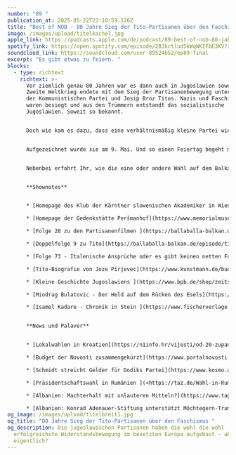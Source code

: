 ```yaml
---
number: "89 "
publication_at: 2025-05-22T23:10:59.526Z
title: "Best of NOB - 80 Jahre Sieg der Tito-Partisanen über den Faschismus "
image: /images/upload/titelkachel.jpg
apple_link: https://podcasts.apple.com/de/podcast/89-best-of-nob-80-jahre-sieg-der-tito-partisanen/id1170436903?i=1000709498987
spotify_link: https://open.spotify.com/episode/2BJkctludSkWqWKIFbE3KV?si=4a66fafefc014f4e
soundcloud_link: https://soundcloud.com/user-89524652/ep89-final
excerpt: "Es gibt etwas zu feiern. "
blocks:
  - type: richtext
    richtext: >-
      Vor ziemlich genau 80 Jahren war es dann auch in Jugoslawien soweit. Der
      Zweite Weltkrieg endete mit dem Sieg der Partisanenbewegung unter Führung
      der Kommunistischen Partei und Josip Broz Titos. Nazis und Faschisten
      waren besiegt und aus den Trümmern entstandt das sozialistische
      Jugoslawien. Soweit so bekannt.


      Doch wie kam es dazu, dass eine verhältnismäßig kleine Partei wie die KPJ die wohl erfolgreichste Widerstandsbewegung im besetzten Europa aufbauen konnte? Dieser Frage gehen Krsto und Danijel in dieser Folge nach...und liefern ein Best-of des Volksbefreiungskampfes in Jugoslawien.


      Aufgezeichnet wurde sie am 9. Mai. Und so einen Feiertag begeht man als Balkan-Podcast natürlich in einer Balkan-Metropole: Wien - besser gesagt: Dunja. Auf Einladung unserer FreundInnen vom Klub Slowenischer Student*Innen (KSŠŠD) in Wien durften wir diesen Podcast Live in ihren Klubräumen aufzeichnen. Und auch wenn Danijel es nicht ganz geheuer war, vor so vielen Sloweninnen und Slowenen aufzutreten, war es doch ein grandiose Abend, an dem wir Euch hiermit teilhaben lassen.


      Nebenbei erfahrt Ihr, wie die eine oder andere Wahl auf dem Balkan gelaufen ist, warum Milorad Dodik jetzt weniger Geld in der Tasche hat und warum in Kroatien ausgerechnet MinderheitenvertreterInnen die Wahlversprechen von Rechtsextremisten erfüllen.


      **Shownotes**


      * [Homepage des Klub der Kärntner slowenischen Akademiker in Wien](https://www.ksssd.org/de/zgodovina.php)

      * [Homepage der Gedenkstätte Peršmanhof](https://www.memorialmuseums.org/memorialmuseum/gedenkstatte-persmanhof)

      * [Folge 28 zu den Partisanenfilmen ](https://ballaballa-balkan.de/episode/partisanenfilme-oder-ganz-grosses-ballaballa-kino)

      * [Doppelfolge 9 zu Tito](https://ballaballa-balkan.de/episode/tito-teil-1-1892-1945)

      * [Folge 73 - Italenische Ansprüche oder es gibt keinen netten Faschismus](https://ballaballa-balkan.de/episode/italienische-ansprueche-oder-es-gibt-keinen-netten-faschismus)

      * [Tito-Biografie von Joze Pirjevec](https://www.kunstmann.de/buch/jo-e__pirjevec-tito-9783956142420/t-0/)

      * [Kleine Geschichte Jugoslawiens ](https://www.bpb.de/shop/zeitschriften/apuz/256921/kleine-geschichte-jugoslawiens/)(Marine-Janine-Calic bei BpB)

      * [Miodrag Bulatovic - Der Held auf dem Rücken des Esels](https://www.booklooker.de/B%C3%BCcher/Angebote/autor=Bulatovic%2C+Miodrag+%28Verfasser%29+und+Aus+d.+Serbokroat.+Ruth-Milena+Gradnik&titel=Der+Held+auf+dem+R%C3%BCcken+des+Esels+Roman+Das+besondere+Taschenbuch+%3B+39)

      * [Isamel Kadare - Chronik in Stein ](https://www.fischerverlage.de/buch/ismail-kadare-chronik-in-stein-9783104920870)


      **News und Palaver**


      * [Lokalwahlen in Kroatien](https://n1info.hr/vijesti/od-20-zupanija-hdz-u-prvom-krugu-slavi-u-njih-cak-16/) (N1, Kroatisch)

      * [Budget der Novosti zusammengekürzt](https://www.portalnovosti.com/ostra-osuda-smanjenja-financiranja-novosti) (Novosti, Kroatisch)

      * [Schmidt streicht Gelder für Dodiks Partei](https://www.kosmo.at/millionen-schlag-gegen-dodik-schmidt-dreht-seiner-partei-den-geldhahn-zu/) (Kosmo.at)

      * [Präsidentschaftswahl in Rumänien ](<https://taz.de/Wahl-in-Rumaenien/!6085827/ >)(taz)

      * [Albanien: Machterhalt mit unlauteren Mitteln?](https://www.tagesschau.de/ausland/europa/albanien-parlamentswahl-rama-102.html) (tagesschau.de) 

      * [Albanien: Konrad Adenauer-Stiftung unterstützt Möchtegern-Trump](<Stiftungen aus Deutschland und den USA stärken Albaniens Möchtegern-Trump den Rücken>) (Correctiv)
og_image: /images/upload/titelbreit1.jpg
og_title: "80 Jahre Sieg der Tito-Partisanen über den Faschismus "
og_description: Die jugoslawischen Partisanen haben die wohl die wohl
  erfolgreichste Widerstandsbewegung im besetzten Europa aufgebaut - aber wie
  eigentlich?
---
```

